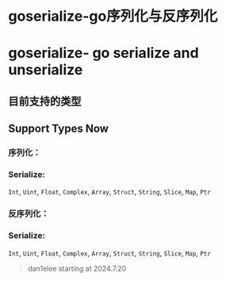 # goserialize-go序列化与反序列化

# goserialize- go serialize and unserialize

## 目前支持的类型

## Support Types Now

### 序列化：

### Serialize:

`Int`, `Uint`, `Float`, `Complex`, `Array`, `Struct`, `String`, `Slice`, `Map`, `Ptr`

### 反序列化：

### Serialize:

`Int`, `Uint`, `Float`, `Complex`, `Array`, `Struct`, `String`, `Slice`, `Map`, `Ptr`

> dan1elee starting at 2024.7.20 
